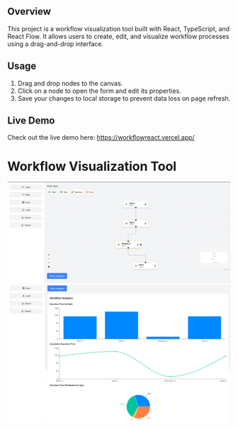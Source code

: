 ## Overview

This project is a workflow visualization tool built with React, TypeScript, and React Flow. It allows users to create, edit, and visualize workflow processes using a drag-and-drop interface.

## Usage

1. Drag and drop nodes to the canvas.
2. Click on a node to open the form and edit its properties.
3. Save your changes to local storage to prevent data loss on page refresh.

## Live Demo

Check out the live demo here: https://workflowreact.vercel.app/

# Workflow Visualization Tool

![Image](image.png)
![Graph](image-3.png)
![Pie](image-4.png)
